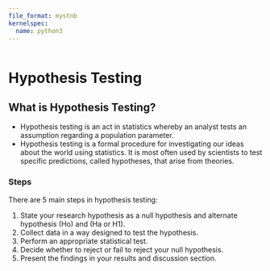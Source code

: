 ```yaml
---
file_format: mystnb
kernelspec:
  name: python3
---
```


```{title} What is hypothesis testing?
```

# Hypothesis Testing

## What is Hypothesis Testing?
- Hypothesis testing is an act in statistics whereby an analyst tests an assumption regarding a population parameter.
- Hypothesis testing is a formal procedure for investigating our ideas about the world using statistics. It is most
  often used by scientists to test specific predictions, called hypotheses, that arise from theories.


### Steps

There are 5 main steps in hypothesis testing:

1. State your research hypothesis as a null hypothesis and alternate hypothesis (Ho) and (Ha or H1).
2. Collect data in a way designed to test the hypothesis.
3. Perform an appropriate statistical test.
4. Decide whether to reject or fail to reject your null hypothesis.
5. Present the findings in your results and discussion section.
